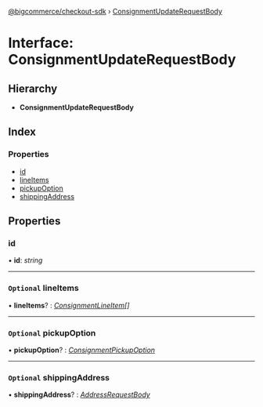 [@bigcommerce/checkout-sdk](../README.md) › [ConsignmentUpdateRequestBody](consignmentupdaterequestbody.md)

# Interface: ConsignmentUpdateRequestBody

## Hierarchy

* **ConsignmentUpdateRequestBody**

## Index

### Properties

* [id](consignmentupdaterequestbody.md#id)
* [lineItems](consignmentupdaterequestbody.md#optional-lineitems)
* [pickupOption](consignmentupdaterequestbody.md#optional-pickupoption)
* [shippingAddress](consignmentupdaterequestbody.md#optional-shippingaddress)

## Properties

###  id

• **id**: *string*

___

### `Optional` lineItems

• **lineItems**? : *[ConsignmentLineItem](consignmentlineitem.md)[]*

___

### `Optional` pickupOption

• **pickupOption**? : *[ConsignmentPickupOption](consignmentpickupoption.md)*

___

### `Optional` shippingAddress

• **shippingAddress**? : *[AddressRequestBody](addressrequestbody.md)*
